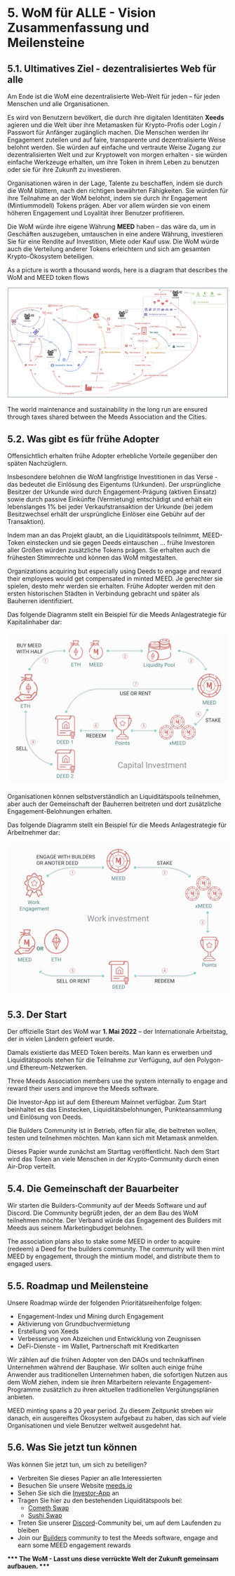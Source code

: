 # 5. WoM für ALLE - Vision Zusammenfassung und Meilensteine

## 5.1. Ultimatives Ziel - dezentralisiertes Web für alle

Am Ende ist die WoM eine dezentralisierte Web-Welt für jeden – für jeden Menschen und alle Organisationen.

Es wird von Benutzern bevölkert, die durch ihre digitalen Identitäten **Xeeds** agieren und die Welt über ihre Metamasken für Krypto-Profis oder Login / Passwort für Anfänger zugänglich machen. Die Menschen werden ihr Engagement zuteilen und auf faire, transparente und dezentralisierte Weise belohnt werden. Sie würden auf einfache und vertraute Weise Zugang zur dezentralisierten Welt und zur Kryptowelt von morgen erhalten - sie würden einfache Werkzeuge erhalten, um ihre Token in ihrem Leben zu benutzen oder sie für ihre Zukunft zu investieren.

Organisationen wären in der Lage, Talente zu beschaffen, indem sie durch die WoM blättern, nach den richtigen bewährten Fähigkeiten. Sie würden für ihre Teilnahme an der WoM belohnt, indem sie durch ihr Engagement (Mintiummodell) Tokens prägen. Aber vor allem würden sie von einem höheren Engagement und Loyalität ihrer Benutzer profitieren.

Die WoM würde ihre eigene Währung **MEED** haben – das wäre da, um in Geschäften auszugeben, umtauschen in eine andere Währung, investieren Sie für eine Rendite auf Investition, Miete oder Kauf usw. Die WoM würde auch die Verteilung anderer Tokens erleichtern und sich am gesamten Krypto-Ökosystem beteiligen.

As a picture is worth a thousand words, here is a diagram that describes the WoM and MEED token flows

![WoM und Meeds fließt](en/img/wom-flows.png)

The world maintenance and sustainability in the long run are ensured through taxes shared between the Meeds Association and the Cities.

## 5.2. Was gibt es für frühe Adopter

Offensichtlich erhalten frühe Adopter erhebliche Vorteile gegenüber den späten Nachzüglern.

Insbesondere belohnen die WoM langfristige Investitionen in das Verse - das bedeutet die Einlösung des Eigentums (Urkunden). Der ursprüngliche Besitzer der Urkunde wird durch Engagement-Prägung (aktiven Einsatz) sowie durch passive Einkünfte (Vermietung) entschädigt und erhält ein lebenslanges 1% bei jeder Verkaufstransaktion der Urkunde (bei jedem Besitzwechsel erhält der ursprüngliche Einlöser eine Gebühr auf der Transaktion).

Indem man an das Projekt glaubt, an die Liquiditätspools teilnimmt, MEED-Token einstecken und sie gegen Deeds eintauschen ... frühe Investoren aller Größen würden zusätzliche Tokens prägen. Sie erhalten auch die frühesten Stimmrechte und können das WoM mitgestalten.

Organizations acquiring but especially using Deeds to engage and reward their employees would get compensated in minted MEED. Je gerechter sie spielen, desto mehr werden sie erhalten. Frühe Adopter werden mit den ersten historischen Städten in Verbindung gebracht und später als Bauherren identifiziert.

Das folgende Diagramm stellt ein Beispiel für die Meeds Anlagestrategie für Kapitalinhaber dar:

![Meeds Anlagestrategie für Kapitalbesitzer](en/img/invest-capital.png)

Organisationen können selbstverständlich an Liquiditätspools teilnehmen, aber auch der Gemeinschaft der Bauherren beitreten und dort zusätzliche Engagement-Belohnungen erhalten.

Das folgende Diagramm stellt ein Beispiel für die Meeds Anlagestrategie für Arbeitnehmer dar:

![Meeds Anlagestrategie für Kapitaleigner](en/img/invest-work.png)

## 5.3. Der Start

Der offizielle Start des WoM war **1. Mai 2022** – der Internationale Arbeitstag, der in vielen Ländern gefeiert wurde.

Damals existierte das MEED Token bereits. Man kann es erwerben und Liquiditätspools stehen für die Teilnahme zur Verfügung, auf den Polygon- und Ethereum-Netzwerken.

Three Meeds Association members use the system internally to engage and reward their users and improve the Meeds software.

Die Investor-App ist auf dem Ethereum Mainnet verfügbar. Zum Start beinhaltet es das Einstecken, Liquiditätsbelohnungen, Punkteansammlung und Einlösung von Deeds.

Die Builders Community ist in Betrieb, offen für alle, die beitreten wollen, testen und teilnehmen möchten. Man kann sich mit Metamask anmelden.

Dieses Papier wurde zunächst am Starttag veröffentlicht. Nach dem Start wird das Token an viele Menschen in der Krypto-Community durch einen Air-Drop verteilt.

## 5.4. Die Gemeinschaft der Bauarbeiter

Wir starten die Builders-Community auf der Meeds Software und auf Discord. Die Community begrüßt jeden, der an dem Bau des WoM teilnehmen möchte. Der Verband würde das Engagement des Builders mit Meeds aus seinem Marketingbudget belohnen.

The association plans also to stake some MEED in order to acquire (redeem) a Deed for the builders community. The community will then mint MEED by engagement, through the mintium model, and distribute them to engaged users.

## 5.5. Roadmap und Meilensteine

Unsere Roadmap würde der folgenden Prioritätsreihenfolge folgen:

- Engagement-Index und Mining durch Engagement
- Aktivierung von Grundbuchvermietung
- Erstellung von Xeeds
- Verbesserung von Abzeichen und Entwicklung von Zeugnissen
- DeFi-Dienste - im Wallet, Partnerschaft mit Kreditkarten

Wir zählen auf die frühen Adopter von den DAOs und technikaffinen Unternehmen während der Bauphase. Wir sollten auch einige frühe Anwender aus traditionellen Unternehmen haben, die sofortigen Nutzen aus dem WoM ziehen, indem sie ihren Mitarbeitern relevante Engagement-Programme zusätzlich zu ihren aktuellen traditionellen Vergütungsplänen anbieten.

MEED minting spans a 20 year period. Zu diesem Zeitpunkt streben wir danach, ein ausgereiftes Ökosystem aufgebaut zu haben, das sich auf viele Organisationen und viele Benutzer weltweit ausgedehnt hat.

## 5.6. Was Sie jetzt tun können

Was können Sie jetzt tun, um sich zu beteiligen?

- Verbreiten Sie dieses Papier an alle Interessierten
- Besuchen Sie unsere Website [meeds.io](https://www.meeds.io/)
- Sehen Sie sich die [Investor-App](https://meeds.io/investors) an
- Tragen Sie hier zu den bestehenden Liquiditätspools bei:
  - [Cometh Swap](https://swap.cometh.io/)
  - [Sushi Swap](https://sushi.com)
- Treten Sie unserer [Discord](https://discord.com/invite/hAuADSq3)-Community bei, um auf dem Laufenden zu bleiben
- Join our [Builders](https://meeds.io/builders) community to test the Meeds software, engage and earn some MEED engagement rewards

**\*\*\* The WoM - Lasst uns diese verrückte Welt der Zukunft gemeinsam aufbauen. \*\*\***